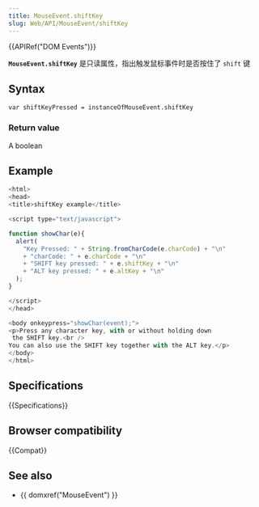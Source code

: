 ```yaml
---
title: MouseEvent.shiftKey
slug: Web/API/MouseEvent/shiftKey
---
```


{{APIRef("DOM Events")}}

**`MouseEvent.shiftKey`** 是只读属性，指出触发鼠标事件时是否按住了 `shift` 键

## Syntax

```plain
var shiftKeyPressed = instanceOfMouseEvent.shiftKey
```

### Return value

A boolean

## Example

```js
<html>
<head>
<title>shiftKey example</title>

<script type="text/javascript">

function showChar(e){
  alert(
    "Key Pressed: " + String.fromCharCode(e.charCode) + "\n"
    + "charCode: " + e.charCode + "\n"
    + "SHIFT key pressed: " + e.shiftKey + "\n"
    + "ALT key pressed: " + e.altKey + "\n"
  );
}

</script>
</head>

<body onkeypress="showChar(event);">
<p>Press any character key, with or without holding down
 the SHIFT key.<br />
You can also use the SHIFT key together with the ALT key.</p>
</body>
</html>
```

## Specifications

{{Specifications}}

## Browser compatibility

{{Compat}}

## See also

- {{ domxref("MouseEvent") }}
